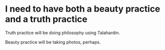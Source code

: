# I need to have both a beauty practice and a truth practice

Truth practice will be doing philosophy using Talahardin.

Beauty practice will be taking photos, perhaps.

